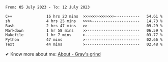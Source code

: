 <!--START_SECTION:waka-->

```txt
From: 05 July 2023 - To: 12 July 2023

C++               16 hrs 23 mins  >>>>>>>>>>>>>>-----------   54.61 %
sh                4 hrs 25 mins   >>>>---------------------   14.73 %
Bash              2 hrs 47 mins   >>-----------------------   09.29 %
Markdown          1 hr 58 mins    >>-----------------------   06.59 %
Makefile          1 hr 7 mins     >------------------------   03.77 %
Python            47 mins         >------------------------   02.66 %
Text              44 mins         >------------------------   02.48 %
```

<!--END_SECTION:waka-->

<!-- [![grayxu's github stats](https://github-readme-stats.vercel.app/api?username=grayxu&count_private=true&show_icons=true)](https://github.com/grayxu) -->

✔ Know more about me: [About - Gray's grind](https://www.grayxu.cn/)

